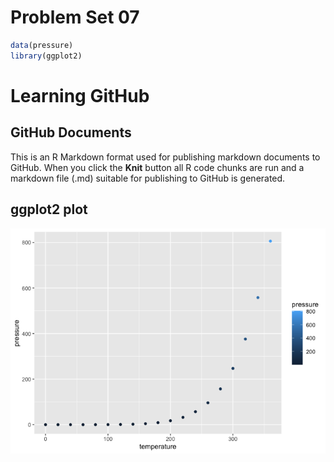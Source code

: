 Problem Set 07
================

``` r
data(pressure)
library(ggplot2)
```

# Learning GitHub

## GitHub Documents

This is an R Markdown format used for publishing markdown documents to
GitHub. When you click the **Knit** button all R code chunks are run and
a markdown file (.md) suitable for publishing to GitHub is generated.

## ggplot2 plot

![](README_files/figure-gfm/pressure-1.png)<!-- -->
